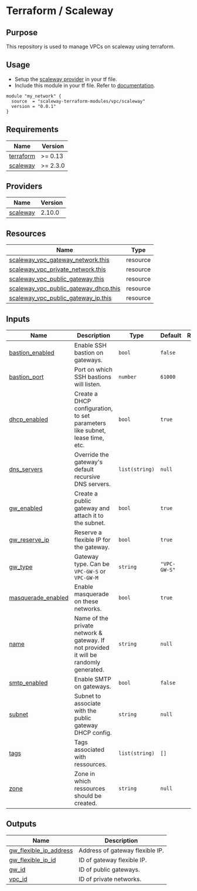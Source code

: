 # Terraform / Scaleway

## Purpose

This repository is used to manage VPCs on scaleway using terraform.

## Usage

- Setup the [scaleway provider](https://www.terraform.io/docs/providers/scaleway/index.html) in your tf file.
- Include this module in your tf file. Refer to [documentation](https://www.terraform.io/docs/modules/sources.html#generic-git-repository).

```hcl
module "my_network" {
  source  = "scaleway-terraform-modules/vpc/scaleway"
  version = "0.0.1"
}
```

<!-- prettier-ignore-start -->
<!-- markdownlint-disable -->
<!-- BEGIN_TF_DOCS -->
## Requirements

| Name | Version |
|------|---------|
| <a name="requirement_terraform"></a> [terraform](#requirement_terraform) | >= 0.13 |
| <a name="requirement_scaleway"></a> [scaleway](#requirement_scaleway) | >= 2.3.0 |

## Providers

| Name | Version |
|------|---------|
| <a name="provider_scaleway"></a> [scaleway](#provider_scaleway) | 2.10.0 |

## Resources

| Name | Type |
|------|------|
| [scaleway_vpc_gateway_network.this](https://registry.terraform.io/providers/scaleway/scaleway/latest/docs/resources/vpc_gateway_network) | resource |
| [scaleway_vpc_private_network.this](https://registry.terraform.io/providers/scaleway/scaleway/latest/docs/resources/vpc_private_network) | resource |
| [scaleway_vpc_public_gateway.this](https://registry.terraform.io/providers/scaleway/scaleway/latest/docs/resources/vpc_public_gateway) | resource |
| [scaleway_vpc_public_gateway_dhcp.this](https://registry.terraform.io/providers/scaleway/scaleway/latest/docs/resources/vpc_public_gateway_dhcp) | resource |
| [scaleway_vpc_public_gateway_ip.this](https://registry.terraform.io/providers/scaleway/scaleway/latest/docs/resources/vpc_public_gateway_ip) | resource |

## Inputs

| Name | Description | Type | Default | Required |
|------|-------------|------|---------|:--------:|
| <a name="input_bastion_enabled"></a> [bastion_enabled](#input_bastion_enabled) | Enable SSH bastion on gateways. | `bool` | `false` | no |
| <a name="input_bastion_port"></a> [bastion_port](#input_bastion_port) | Port on which SSH bastions will listen. | `number` | `61000` | no |
| <a name="input_dhcp_enabled"></a> [dhcp_enabled](#input_dhcp_enabled) | Create a DHCP configuration, to set parameters like subnet, lease time, etc. | `bool` | `true` | no |
| <a name="input_dns_servers"></a> [dns_servers](#input_dns_servers) | Override the gateway's default recursive DNS servers. | `list(string)` | `null` | no |
| <a name="input_gw_enabled"></a> [gw_enabled](#input_gw_enabled) | Create a public gateway and attach it to the subnet. | `bool` | `true` | no |
| <a name="input_gw_reserve_ip"></a> [gw_reserve_ip](#input_gw_reserve_ip) | Reserve a flexible IP for the gateway. | `bool` | `true` | no |
| <a name="input_gw_type"></a> [gw_type](#input_gw_type) | Gateway type. Can be `VPC-GW-S` or `VPC-GW-M` | `string` | `"VPC-GW-S"` | no |
| <a name="input_masquerade_enabled"></a> [masquerade_enabled](#input_masquerade_enabled) | Enable masquerade on these networks. | `bool` | `true` | no |
| <a name="input_name"></a> [name](#input_name) | Name of the private network & gateway. If not provided it will be randomly generated. | `string` | `null` | no |
| <a name="input_smtp_enabled"></a> [smtp_enabled](#input_smtp_enabled) | Enable SMTP on gateways. | `bool` | `false` | no |
| <a name="input_subnet"></a> [subnet](#input_subnet) | Subnet to associate with the public gateway DHCP config. | `string` | `null` | no |
| <a name="input_tags"></a> [tags](#input_tags) | Tags associated with ressources. | `list(string)` | `[]` | no |
| <a name="input_zone"></a> [zone](#input_zone) | Zone in which ressources should be created. | `string` | `null` | no |

## Outputs

| Name | Description |
|------|-------------|
| <a name="output_gw_flexible_ip_address"></a> [gw_flexible_ip_address](#output_gw_flexible_ip_address) | Address of gateway flexible IP. |
| <a name="output_gw_flexible_ip_id"></a> [gw_flexible_ip_id](#output_gw_flexible_ip_id) | ID of gateway flexible IP. |
| <a name="output_gw_id"></a> [gw_id](#output_gw_id) | ID of public gateways. |
| <a name="output_vpc_id"></a> [vpc_id](#output_vpc_id) | ID of private networks. |
<!-- END_TF_DOCS -->
